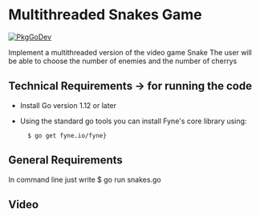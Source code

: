 Multithreaded Snakes Game
=========================

[![PkgGoDev](https://pkg.go.dev/badge/github.com/luisenamm/APProyecto)](https://pkg.go.dev/github.com/luisenamm/APProyecto)

Implement a multithreaded version of the video game Snake
The user will be able to choose the number of enemies and the number of cherrys 

Technical Requirements -> for running the code
----------------------
- Install Go version 1.12 or later
- Using the standard go tools you can install Fyne's core library using:
        
        $ go get fyne.io/fyne}
        

General Requirements
--------------------
In command line just write
  $ go run snakes.go

Video
------------




